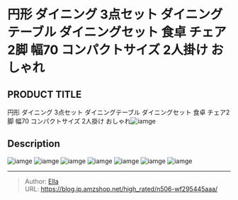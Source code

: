 # 円形 ダイニング 3点セット ダイニングテーブル ダイニングセット 食卓 チェア2脚 幅70 コンパクトサイズ 2人掛け おしゃれ


## PRODUCT TITLE 

円形 ダイニング 3点セット ダイニングテーブル ダイニングセット 食卓 チェア2脚 幅70 コンパクトサイズ 2人掛け おしゃれ![iamge](https://b2bfiles1.gigab2b.cn/image/wkseller/7404/圆桌/20210701_38953c8e33e1ee3d56017a497568f6fd.jpg)

## Description











![iamge](https://b2bfiles1.gigab2b.cn/image/wkseller/7404/圆桌/20210701_6f25492f5ae61ae01ff05c6f3c4be343.jpg)
![iamge](https://b2bfiles1.gigab2b.cn/image/wkseller/7404/圆桌/20210701_054e241abf385ac3827852df09d0ca20.jpg)
![iamge](https://b2bfiles1.gigab2b.cn/image/wkseller/7404/圆桌/20210701_1cfb4350afecb207489e6902efe7925c.jpg)
![iamge](https://b2bfiles1.gigab2b.cn/image/wkseller/7404/圆桌/20210701_628339ecfac47407da10e228be104bbb.jpg)
![iamge](https://b2bfiles1.gigab2b.cn/image/wkseller/7404/圆桌/20210701_b3d79d575f239fac8eb6d5939538ed68.jpg)
![iamge](https://b2bfiles1.gigab2b.cn/image/wkseller/7404/圆桌/20210701_efb5667fda92ccfa81a8dbc6f3936269.jpg)
![iamge](nan)


---

> Author: [Ella](https://blog.jp.amzshop.net/)  
> URL: https://blog.jp.amzshop.net/high_rated/n506-wf295445aaa/  

